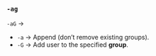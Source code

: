 ### **`-ag`**  
`-aG` →  
  - `-a` → Append (don’t remove existing groups).  
  - `-G` → Add user to the specified **group**.  